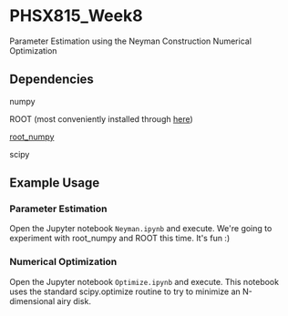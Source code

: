 # PHSX815_Week8

Parameter Estimation using the Neyman Construction
Numerical Optimization

## Dependencies

numpy

ROOT (most conveniently installed through [here](https://iscinumpy.gitlab.io/post/root-conda/))

[root_numpy](http://scikit-hep.org/root_numpy/index.html)

scipy

## Example Usage

### Parameter Estimation

Open the Jupyter notebook `Neyman.ipynb` and execute. We're going to experiment with root_numpy and ROOT this time. It's fun :)

### Numerical Optimization

Open the Jupyter notebook `Optimize.ipynb` and execute. This notebook uses the standard scipy.optimize routine to try to minimize an N-dimensional airy disk.